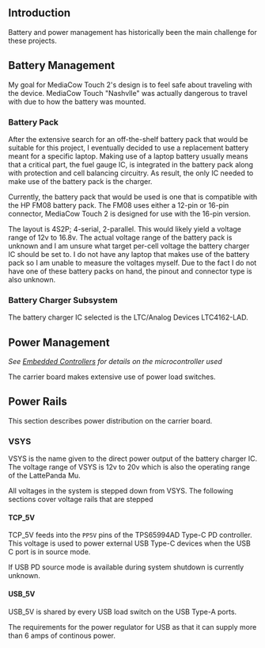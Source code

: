 
## Introduction
Battery and power management has historically been the main challenge for these projects.

## Battery Management
My goal for MediaCow Touch 2's design is to feel safe about traveling with the device. MediaCow Touch "Nashvlle" was actually dangerous to travel with due to how the battery was mounted.

### Battery Pack
After the extensive search for an off-the-shelf battery pack that would be suitable for this project, I eventually decided to use a replacement battery meant for a specific laptop. Making use of a laptop battery usually means that a critical part, the fuel gauge IC, is integrated in the battery pack along with protection and cell balancing circuitry. As result, the only IC needed to make use of the battery pack is the charger.

Currently, the battery pack that would be used is one that is compatible with the HP FM08 battery pack. The FM08 uses either a 12-pin or 16-pin connector, MediaCow Touch 2 is designed for use with the 16-pin version.

The layout is 4S2P; 4-serial, 2-parallel. This would likely yield a voltage range of 12v to 16.8v. The actual voltage range of the battery pack is unknown and I am unsure what target per-cell voltage the battery charger IC should be set to. I do not have any laptop that makes use of the battery pack so I am unable to measure the voltages myself. Due to the fact I do not have one of these battery packs on hand, the pinout and connector type is also unknown.

### Battery Charger Subsystem
The battery charger IC selected is the LTC/Analog Devices LTC4162-LAD. 

## Power Management
*See [Embedded Controllers](../ec/) for details on the microcontroller used*

The carrier board makes extensive use of power load switches. 

## Power Rails
This section describes power distribution on the carrier board.

### VSYS
VSYS is the name given to the direct power output of the battery charger IC. The voltage range of VSYS is 12v to 20v which is also the operating range of the LattePanda Mu. 

All voltages in the system is stepped down from VSYS. The following sections cover voltage rails that are stepped 

#### TCP_5V
TCP_5V feeds into the `PP5V` pins of the TPS65994AD Type-C PD controller. This voltage is used to power external USB Type-C devices when the USB C port is in source mode.

If USB PD source mode is available during system shutdown is currently unknown.

#### USB_5V
USB_5V is shared by every USB load switch on the USB Type-A ports. 

The requirements for the power regulator for USB as that it can supply more than 6 amps of continous power.